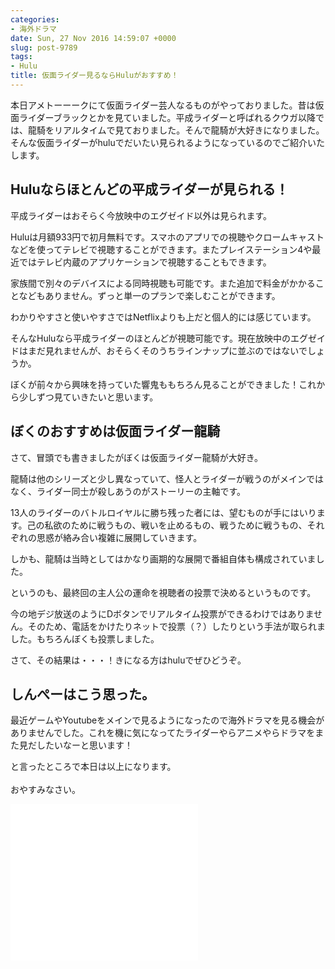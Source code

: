 ```yaml
---
categories:
- 海外ドラマ
date: Sun, 27 Nov 2016 14:59:07 +0000
slug: post-9789
tags:
- Hulu
title: 仮面ライダー見るならHuluがおすすめ！
---
```


本日アメトーーークにて仮面ライダー芸人なるものがやっておりました。昔は仮面ライダーブラックとかを見ていました。平成ライダーと呼ばれるクウガ以降では、龍騎をリアルタイムで見ておりました。そんで龍騎が大好きになりました。そんな仮面ライダーがhuluでだいたい見られるようになっているのでご紹介いたします。<!--more--><h2>Huluならほとんどの平成ライダーが見られる！</h2>

平成ライダーはおそらく今放映中のエグゼイド以外は見られます。

Huluは月額933円で初月無料です。スマホのアプリでの視聴やクロームキャストなどを使ってテレビで視聴することができます。またプレイステーション4や最近ではテレビ内蔵のアプリケーションで視聴することもできます。

家族間で別々のデバイスによる同時視聴も可能です。また追加で料金がかかることなどもありません。ずっと単一のプランで楽しむことができます。

わかりやすさと使いやすさではNetflixよりも上だと個人的には感じています。

そんなHuluなら平成ライダーのほとんどが視聴可能です。現在放映中のエグゼイドはまだ見れませんが、おそらくそのうちラインナップに並ぶのではないでしょうか。

ぼくが前々から興味を持っていた響鬼ももちろん見ることができました！これから少しずつ見ていきたいと思います。


<h2>ぼくのおすすめは仮面ライダー龍騎</h2>

さて、冒頭でも書きましたがぼくは仮面ライダー龍騎が大好き。

龍騎は他のシリーズと少し異なっていて、怪人とライダーが戦うのがメインではなく、ライダー同士が殺しあうのがストーリーの主軸です。

13人のライダーのバトルロイヤルに勝ち残った者には、望むものが手にはいります。己の私欲のために戦うもの、戦いを止めるもの、戦うために戦うもの、それぞれの思惑が絡み合い複雑に展開していきます。

しかも、龍騎は当時としてはかなり画期的な展開で番組自体も構成されていました。

というのも、最終回の主人公の運命を視聴者の投票で決めるというものです。

今の地デジ放送のようにDボタンでリアルタイム投票ができるわけではありません。そのため、電話をかけたりネットで投票（？）したりという手法が取られました。もちろんぼくも投票しました。

さて、その結果は・・・！きになる方はhuluでぜひどうぞ。

<h2>しんぺーはこう思った。</h2>

最近ゲームやYoutubeをメインで見るようになったので海外ドラマを見る機会がありませんでした。これを機に気になってたライダーやらアニメやらドラマをまた見だしたいなーと思います！

と言ったところで本日は以上になります。<br><br>おやすみなさい。

<iframe frameborder="0" allowtransparency="true" height="250" width="300" marginheight="0" scrolling="no" src="//ad.jp.ap.valuecommerce.com/servlet/htmlbanner?sid=3041033&pid=883659442" marginwidth="0"><script language="javascript" src="//ad.jp.ap.valuecommerce.com/servlet/jsbanner?sid=3041033&pid=883659442"></script><noscript><a href="//ck.jp.ap.valuecommerce.com/servlet/referral?sid=3041033&pid=883659442" target="_blank" rel="nofollow">![](images/gifbanner?sid=3041033&pid=883659442)</a></noscript></iframe>